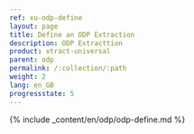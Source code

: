 ```yaml
---
ref: xu-odp-define
layout: page
title: Define an ODP Extraction
description: ODP Extracttion
product: xtract-universal
parent: odp
permalink: /:collection/:path
weight: 2
lang: en_GB
progressstate: 5
---
```


{% include _content/en/odp/odp-define.md %}